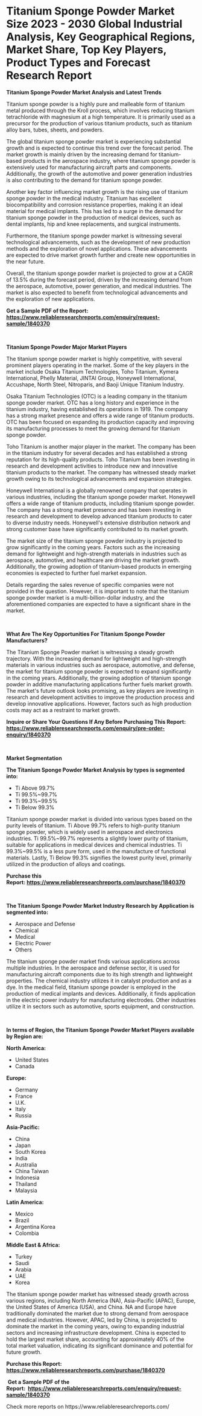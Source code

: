 <p><h1>Titanium Sponge Powder Market Size 2023 - 2030 Global Industrial Analysis, Key Geographical Regions, Market Share, Top Key Players, Product Types and Forecast Research Report</h1></p><p><strong>Titanium Sponge Powder Market Analysis and Latest Trends</strong></p>
<p><p>Titanium sponge powder is a highly pure and malleable form of titanium metal produced through the Kroll process, which involves reducing titanium tetrachloride with magnesium at a high temperature. It is primarily used as a precursor for the production of various titanium products, such as titanium alloy bars, tubes, sheets, and powders.</p><p>The global titanium sponge powder market is experiencing substantial growth and is expected to continue this trend over the forecast period. The market growth is mainly driven by the increasing demand for titanium-based products in the aerospace industry, where titanium sponge powder is extensively used for manufacturing aircraft parts and components. Additionally, the growth of the automotive and power generation industries is also contributing to the demand for titanium sponge powder.</p><p>Another key factor influencing market growth is the rising use of titanium sponge powder in the medical industry. Titanium has excellent biocompatibility and corrosion resistance properties, making it an ideal material for medical implants. This has led to a surge in the demand for titanium sponge powder in the production of medical devices, such as dental implants, hip and knee replacements, and surgical instruments.</p><p>Furthermore, the titanium sponge powder market is witnessing several technological advancements, such as the development of new production methods and the exploration of novel applications. These advancements are expected to drive market growth further and create new opportunities in the near future.</p><p>Overall, the titanium sponge powder market is projected to grow at a CAGR of 13.5% during the forecast period, driven by the increasing demand from the aerospace, automotive, power generation, and medical industries. The market is also expected to benefit from technological advancements and the exploration of new applications.</p></p>
<p><strong>Get a Sample PDF of the Report:&nbsp; <a href="https://www.reliableresearchreports.com/enquiry/request-sample/1840370">https://www.reliableresearchreports.com/enquiry/request-sample/1840370</a></strong></p>
<p>&nbsp;</p>
<p><strong>Titanium Sponge Powder Major Market Players</strong></p>
<p><p>The titanium sponge powder market is highly competitive, with several prominent players operating in the market. Some of the key players in the market include Osaka Titanium Technologies, Toho Titanium, Kymera International, Phelly Material, JINTAI Group, Honeywell International, Accushape, North Steel, Nitroparis, and Baoji Unique Titanium Industry. </p><p>Osaka Titanium Technologies (OTC) is a leading company in the titanium sponge powder market. OTC has a long history and experience in the titanium industry, having established its operations in 1919. The company has a strong market presence and offers a wide range of titanium products. OTC has been focused on expanding its production capacity and improving its manufacturing processes to meet the growing demand for titanium sponge powder.</p><p>Toho Titanium is another major player in the market. The company has been in the titanium industry for several decades and has established a strong reputation for its high-quality products. Toho Titanium has been investing in research and development activities to introduce new and innovative titanium products to the market. The company has witnessed steady market growth owing to its technological advancements and expansion strategies.</p><p>Honeywell International is a globally renowned company that operates in various industries, including the titanium sponge powder market. Honeywell offers a wide range of titanium products, including titanium sponge powder. The company has a strong market presence and has been investing in research and development to develop advanced titanium products to cater to diverse industry needs. Honeywell's extensive distribution network and strong customer base have significantly contributed to its market growth.</p><p>The market size of the titanium sponge powder industry is projected to grow significantly in the coming years. Factors such as the increasing demand for lightweight and high-strength materials in industries such as aerospace, automotive, and healthcare are driving the market growth. Additionally, the growing adoption of titanium-based products in emerging economies is expected to further fuel market expansion.</p><p>Details regarding the sales revenue of specific companies were not provided in the question. However, it is important to note that the titanium sponge powder market is a multi-billion-dollar industry, and the aforementioned companies are expected to have a significant share in the market.</p></p>
<p>&nbsp;</p>
<p><strong>What Are The Key Opportunities For Titanium Sponge Powder Manufacturers?</strong></p>
<p><p>The Titanium Sponge Powder market is witnessing a steady growth trajectory. With the increasing demand for lightweight and high-strength materials in various industries such as aerospace, automotive, and defense, the market for titanium sponge powder is expected to expand significantly in the coming years. Additionally, the growing adoption of titanium sponge powder in additive manufacturing applications further fuels market growth. The market's future outlook looks promising, as key players are investing in research and development activities to improve the production process and develop innovative applications. However, factors such as high production costs may act as a restraint to market growth.</p></p>
<p><strong>Inquire or Share Your Questions If Any Before Purchasing This Report: <a href="https://www.reliableresearchreports.com/enquiry/pre-order-enquiry/1840370">https://www.reliableresearchreports.com/enquiry/pre-order-enquiry/1840370</a></strong></p>
<p>&nbsp;</p>
<p><strong>Market Segmentation</strong></p>
<p><strong>The Titanium Sponge Powder Market Analysis by types is segmented into:</strong></p>
<p><ul><li>Ti Above 99.7%</li><li>Ti 99.5%~99.7%</li><li>Ti 99.3%~99.5%</li><li>Ti Below 99.3%</li></ul></p>
<p><p>Titanium sponge powder market is divided into various types based on the purity levels of titanium. Ti Above 99.7% refers to high-purity titanium sponge powder, which is widely used in aerospace and electronics industries. Ti 99.5%~99.7% represents a slightly lower purity of titanium, suitable for applications in medical devices and chemical industries. Ti 99.3%~99.5% is a less pure form, used in the manufacture of functional materials. Lastly, Ti Below 99.3% signifies the lowest purity level, primarily utilized in the production of alloys and coatings.</p></p>
<p><strong>Purchase this Report:&nbsp;<a href="https://www.reliableresearchreports.com/purchase/1840370">https://www.reliableresearchreports.com/purchase/1840370</a></strong></p>
<p>&nbsp;</p>
<p><strong>The Titanium Sponge Powder Market Industry Research by Application is segmented into:</strong></p>
<p><ul><li>Aerospace and Defense</li><li>Chemical</li><li>Medical</li><li>Electric Power</li><li>Others</li></ul></p>
<p><p>The titanium sponge powder market finds various applications across multiple industries. In the aerospace and defense sector, it is used for manufacturing aircraft components due to its high strength and lightweight properties. The chemical industry utilizes it in catalyst production and as a dye. In the medical field, titanium sponge powder is employed in the production of medical implants and devices. Additionally, it finds application in the electric power industry for manufacturing electrodes. Other industries utilize it in sectors such as automotive, sports equipment, and construction.</p></p>
<p>&nbsp;</p>
<p><strong>In terms of Region, the Titanium Sponge Powder Market Players available by Region are:</strong></p>
<p>
    <p> <strong> North America: </strong>
        <ul>
            <li>United States</li>
            <li>Canada</li>
        </ul>
        </p> 
    <p> <strong> Europe: </strong>
        <ul>
            <li>Germany</li>
            <li>France</li>
            <li>U.K.</li>
            <li>Italy</li>
            <li>Russia</li>
        </ul>
        </p> 
    <p> <strong> Asia-Pacific: </strong>
        <ul>
            <li>China</li>
            <li>Japan</li>
            <li>South Korea</li>
            <li>India</li>
            <li>Australia</li>
            <li>China Taiwan</li>
            <li>Indonesia</li>
            <li>Thailand</li>
            <li>Malaysia</li>
        </ul>
        </p> 
    <p> <strong> Latin America: </strong>
        <ul>
            <li>Mexico</li>
            <li>Brazil</li>
            <li>Argentina Korea</li>
            <li>Colombia</li>
        </ul>
        </p> 
    <p> <strong> Middle East & Africa: </strong>
        <ul>
            <li>Turkey</li>
            <li>Saudi</li>
            <li>Arabia</li>
            <li>UAE</li>
            <li>Korea</li>
        </ul>
    </p>
    </p>
<p><p>The titanium sponge powder market has witnessed steady growth across various regions, including North America (NA), Asia-Pacific (APAC), Europe, the United States of America (USA), and China. NA and Europe have traditionally dominated the market due to strong demand from aerospace and medical industries. However, APAC, led by China, is projected to dominate the market in the coming years, owing to expanding industrial sectors and increasing infrastructure development. China is expected to hold the largest market share, accounting for approximately 40% of the total market valuation, indicating its significant dominance and potential for future growth.</p></p>
<p><strong>Purchase this Report: <a href="https://www.reliableresearchreports.com/purchase/1840370">https://www.reliableresearchreports.com/purchase/1840370</a></strong></p>
<p>&nbsp;<strong>Get a Sample PDF of the Report:&nbsp;&nbsp;<a href="https://www.reliableresearchreports.com/enquiry/request-sample/1840370">https://www.reliableresearchreports.com/enquiry/request-sample/1840370</a></strong></p>
<p><strong></strong></p>
<p>Check more reports on https://www.reliableresearchreports.com/</p>